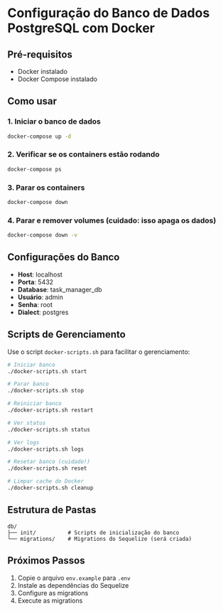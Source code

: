 # Configuração do Banco de Dados PostgreSQL com Docker

## Pré-requisitos
- Docker instalado
- Docker Compose instalado

## Como usar

### 1. Iniciar o banco de dados
```bash
docker-compose up -d
```

### 2. Verificar se os containers estão rodando
```bash
docker-compose ps
```

### 3. Parar os containers
```bash
docker-compose down
```

### 4. Parar e remover volumes (cuidado: isso apaga os dados)
```bash
docker-compose down -v
```

## Configurações do Banco

- **Host**: localhost
- **Porta**: 5432
- **Database**: task_manager_db
- **Usuário**: admin
- **Senha**: root
- **Dialect**: postgres

## Scripts de Gerenciamento

Use o script `docker-scripts.sh` para facilitar o gerenciamento:

```bash
# Iniciar banco
./docker-scripts.sh start

# Parar banco
./docker-scripts.sh stop

# Reiniciar banco
./docker-scripts.sh restart

# Ver status
./docker-scripts.sh status

# Ver logs
./docker-scripts.sh logs

# Resetar banco (cuidado!)
./docker-scripts.sh reset

# Limpar cache do Docker
./docker-scripts.sh cleanup
```

## Estrutura de Pastas
```
db/
├── init/          # Scripts de inicialização do banco
└── migrations/    # Migrations do Sequelize (será criada)
```

## Próximos Passos
1. Copie o arquivo `env.example` para `.env`
2. Instale as dependências do Sequelize
3. Configure as migrations
4. Execute as migrations
